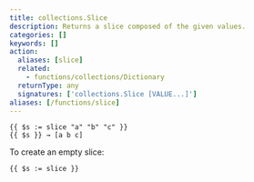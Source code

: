 ```yaml
---
title: collections.Slice
description: Returns a slice composed of the given values.
categories: []
keywords: []
action:
  aliases: [slice]
  related:
    - functions/collections/Dictionary
  returnType: any
  signatures: ['collections.Slice [VALUE...]']
aliases: [/functions/slice]
---
```


```go-html-template
{{ $s := slice "a" "b" "c" }}
{{ $s }} → [a b c]
```

To create an empty slice:

```go-html-template
{{ $s := slice }}
```
